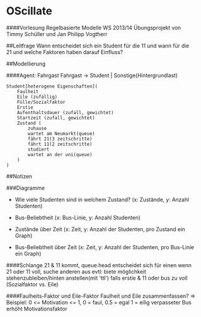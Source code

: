 OScillate
=========
####Vorlesung Regelbasierte Modelle WS 2013/14
Übungsprojekt von Timmy Schüller und Jan Philipp Vogtherr

##Leitfrage 
Wann entscheidet sich ein Student für die 11 und wann für die 21 und welche Faktoren haben darauf Einfluss?

##Modellierung

####Agent: Fahrgast
    Fahrgast -> Student | Sonstige(Hintergrundlast)

    Student[heterogene Eigenschaften](
	    Faulheit
        Eile (zufällig)
        Fülle/Sozialfaktor
        Erstie
        Aufenthaltsdauer (zufall, gewichtet)
        Startzeit (zufall, gewichtet)
        Zustand (
            zuhause
            wartet am Neumarkt(queue)
            fährt 21(3 zeitschritte)
            fährt 11(2 zeitschritte)
            studiert
            wartet an der uni(queue)
        )
    )


##Notizen

###Diagramme
* Wie viele Studenten sind in welchem Zustand? (x: Zustände, y: Anzahl Studenten)
* Bus-Beliebtheit (x: Bus-Linie, y: Anzahl Studenten)

* Zustände über Zeit (x: Zeit, y: Anzahl der Studenten, pro Zustand ein Graph)
* Bus-Beliebtheit über Zeit (x: Zeit, y: Anzahl der Studenten, pro Bus-Linie ein Graph)

####Schlange
21 & 11 kommt, 
queue.head entscheidet sich für einen
wenn 21 oder 11 voll, suche anderen aus
evtl: biete möglichkeit stehenzubleiben/hinten anstellen(mit 'ttl') falls erstie & 11 oder bus zu voll (Sozialfaktor vs. Eile)

####Faulheits-Faktor und Eile-Faktor
Faulheit und Eile zusammenfassen? => Beispiel: 0 <= Motivation <= 1, 0 = faul, 0.5 = egal 1 = eilig
verpasseter Bus erhöht Motivationsfaktor
